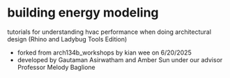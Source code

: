 # building energy modeling
tutorials for understanding hvac performance when doing architectural design (Rhino and Ladybug Tools Edition)

- forked from arch134b_workshops by kian wee on 6/20/2025
- developed by Gautaman Asirwatham and Amber Sun under our advisor Professor Melody Baglione
